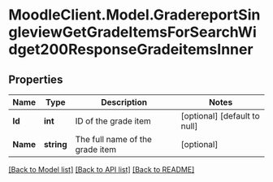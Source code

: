# MoodleClient.Model.GradereportSingleviewGetGradeItemsForSearchWidget200ResponseGradeitemsInner

## Properties

Name | Type | Description | Notes
------------ | ------------- | ------------- | -------------
**Id** | **int** | ID of the grade item | [optional] [default to null]
**Name** | **string** | The full name of the grade item | [optional] 

[[Back to Model list]](../README.md#documentation-for-models) [[Back to API list]](../README.md#documentation-for-api-endpoints) [[Back to README]](../README.md)

